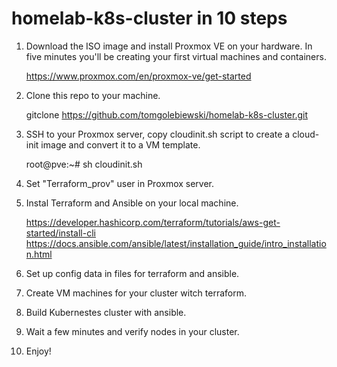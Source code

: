# homelab-k8s-cluster in 10 steps

1. Download the ISO image and install Proxmox VE on your hardware. In five minutes you'll be creating your first virtual machines and containers.

   https://www.proxmox.com/en/proxmox-ve/get-started

2. Clone this repo to your machine.

   gitclone https://github.com/tomgolebiewski/homelab-k8s-cluster.git

3. SSH to your Proxmox server, copy cloudinit.sh script to create a cloud-init image and convert it to a VM template.

   root@pve:~# sh cloudinit.sh

4. Set "Terraform_prov" user in Proxmox server.


5. Instal Terraform and Ansible on your local machine.

   https://developer.hashicorp.com/terraform/tutorials/aws-get-started/install-cli
   https://docs.ansible.com/ansible/latest/installation_guide/intro_installation.html

6. Set up config data in files for terraform and ansible.

7. Create VM machines for your cluster witch terraform.

8. Build Kubernestes cluster with ansible.

9. Wait a few minutes and verify nodes in your cluster.

10. Enjoy!

